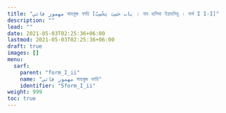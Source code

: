 ```yaml
---
title: "مهموز فائي মাহমুজ ফায়ি [باب حَسِبَ يَحْسِبُ । বাব হাসিবা ইয়াহসিবু । ফর্ম I I-I]"
description: ""
lead: ""
date: 2021-05-03T02:25:36+06:00
lastmod: 2021-05-03T02:25:36+06:00
draft: true
images: []
menu: 
  sarf:
    parent: "form_I_ii"
    name: "مهموز فائي মাহমুজ ফায়ি"
    identifier: "5form_I_ii"
weight: 999
toc: true
---
```



